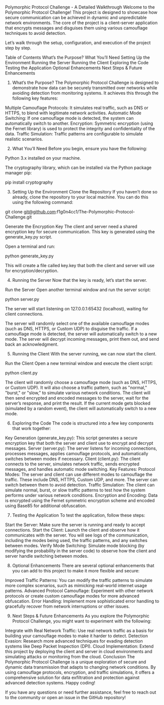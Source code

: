 Polymorphic Protocol Challenge - A Detailed Walkthrough
Welcome to the Polymorphic Protocol Challenge! This project is designed to showcase how secure communication can be achieved in dynamic and unpredictable network environments. The core of the project is a client-server application that encrypts messages and disguises them using various camouflage techniques to avoid detection.

Let’s walk through the setup, configuration, and execution of the project step by step.

Table of Contents
What’s the Purpose?
What You’ll Need
Setting Up the Environment
Running the Server
Running the Client
Exploring the Code
Testing the Application
Optional Enhancements
Next Steps & Future Enhancements

1. What’s the Purpose?
The Polymorphic Protocol Challenge is designed to demonstrate how data can be securely transmitted over networks while avoiding detection from monitoring systems. It achieves this through the following key features:

Multiple Camouflage Protocols: It simulates real traffic, such as DNS or HTTPS, to blend with legitimate network activities.
Automatic Mode Switching: If one camouflage mode is detected, the system can automatically switch to another.
Encryption: Symmetric encryption (using the Fernet library) is used to protect the integrity and confidentiality of the data.
Traffic Simulation: Traffic patterns are configurable to simulate realistic scenarios.

2. What You’ll Need
Before you begin, ensure you have the following:

Python 3.x installed on your machine.

The cryptography library, which can be installed via the Python package manager pip:

pip install cryptography

3. Setting Up the Environment
Clone the Repository
If you haven’t done so already, clone the repository to your local machine. You can do this using the following command:

git clone git@github.com:f1g0n4cc1/The-Polymorphic-Protocol-Challenge.git

Generate the Encryption Key
The client and server need a shared encryption key for secure communication. This key is generated using the generate_key.py script.

Open a terminal and run:

python generate_key.py

This will create a file called key.key that both the client and server will use for encryption/decryption.

4. Running the Server
Now that the key is ready, let’s start the server.

Run the Server
Open another terminal window and run the server script:

python server.py

The server will start listening on 127.0.0.1:65432 (localhost), waiting for client connections.

The server will randomly select one of the available camouflage modes (such as DNS, HTTPS, or Custom UDP) to disguise the traffic.
If a camouflage mode is detected, the server will automatically switch to a new mode.
The server will decrypt incoming messages, print them out, and send back an acknowledgment.

5. Running the Client
With the server running, we can now start the client.

Run the Client
Open a new terminal window and execute the client script:

python client.py

The client will randomly choose a camouflage mode (such as DNS, HTTPS, or Custom UDP).
It will also choose a traffic pattern, such as "normal," "burst," or "slow," to simulate various network conditions.
The client will then send encrypted and encoded messages to the server, wait for the server’s response, and print the result.
If the current mode gets blocked (simulated by a random event), the client will automatically switch to a new mode.

6. Exploring the Code
The code is structured into a few key components that work together:

Key Generation (generate_key.py): This script generates a secure encryption key that both the server and client use to encrypt and decrypt messages.
Server (server.py): The server listens for incoming connections, processes messages, applies camouflage protocols, and automatically switches between modes if necessary.
Client (client.py): The client connects to the server, simulates network traffic, sends encrypted messages, and handles automatic mode switching.
Key Features:
Protocol Modes: The server and client can use different modes to camouflage the traffic. These include DNS, HTTPS, Custom UDP, and more. The server can switch between them to avoid detection.
Traffic Simulation: The client can simulate normal, burst, or slow traffic patterns to test how the system performs under various network conditions.
Encryption and Encoding: Data is encrypted using the Fernet symmetric encryption scheme and encoded using Base85 for additional obfuscation.

7. Testing the Application
To test the application, follow these steps:

Start the Server: Make sure the server is running and ready to accept connections.
Start the Client: Launch the client and observe how it communicates with the server.
You will see logs of the communication, including the modes being used, the traffic patterns, and any switches between modes.
Verify Mode Switching: Simulate mode blocking (by modifying the probability in the server code) to observe how the client and server handle switching between modes.

8. Optional Enhancements
There are several optional enhancements that you can add to this project to make it more flexible and secure:

Improved Traffic Patterns: You can modify the traffic patterns to simulate more complex scenarios, such as mimicking real-world internet usage patterns.
Advanced Protocol Camouflage: Experiment with other network protocols or create custom camouflage modes for more advanced obfuscation.
Error Handling: Implement more sophisticated error handling to gracefully recover from network interruptions or other issues.

9. Next Steps & Future Enhancements
As you explore the Polymorphic Protocol Challenge, you might want to experiment with the following:

Integrate with Real Network Traffic: Use real network traffic as a basis for building your camouflage modes to make it harder to detect.
Detection Evasion: Research more advanced techniques for evading detection systems like Deep Packet Inspection (DPI).
Cloud Implementation: Extend this project by deploying the client and server in cloud environments and simulating attacks or monitoring from the cloud.
Conclusion
The Polymorphic Protocol Challenge is a unique exploration of secure and dynamic data transmission that adapts to changing network conditions. By using camouflage protocols, encryption, and traffic simulations, it offers a comprehensive solution for data exfiltration and protection against advanced detection systems. Happy coding!

If you have any questions or need further assistance, feel free to reach out to the community or open an issue in the GitHub repository!